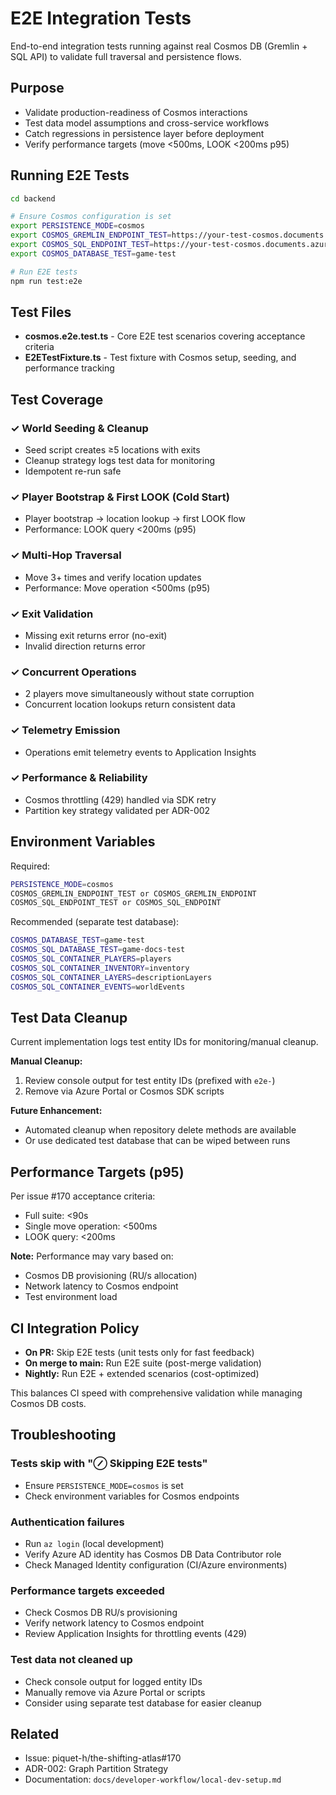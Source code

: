 # E2E Integration Tests

End-to-end integration tests running against real Cosmos DB (Gremlin + SQL API) to validate full traversal and persistence flows.

## Purpose

- Validate production-readiness of Cosmos interactions
- Test data model assumptions and cross-service workflows
- Catch regressions in persistence layer before deployment
- Verify performance targets (move <500ms, LOOK <200ms p95)

## Running E2E Tests

```bash
cd backend

# Ensure Cosmos configuration is set
export PERSISTENCE_MODE=cosmos
export COSMOS_GREMLIN_ENDPOINT_TEST=https://your-test-cosmos.documents.azure.com:443/
export COSMOS_SQL_ENDPOINT_TEST=https://your-test-cosmos.documents.azure.com:443/
export COSMOS_DATABASE_TEST=game-test

# Run E2E tests
npm run test:e2e
```

## Test Files

- **cosmos.e2e.test.ts** - Core E2E test scenarios covering acceptance criteria
- **E2ETestFixture.ts** - Test fixture with Cosmos setup, seeding, and performance tracking

## Test Coverage

### ✓ World Seeding & Cleanup
- Seed script creates ≥5 locations with exits
- Cleanup strategy logs test data for monitoring
- Idempotent re-run safe

### ✓ Player Bootstrap & First LOOK (Cold Start)
- Player bootstrap → location lookup → first LOOK flow
- Performance: LOOK query <200ms (p95)

### ✓ Multi-Hop Traversal
- Move 3+ times and verify location updates
- Performance: Move operation <500ms (p95)

### ✓ Exit Validation
- Missing exit returns error (no-exit)
- Invalid direction returns error

### ✓ Concurrent Operations
- 2 players move simultaneously without state corruption
- Concurrent location lookups return consistent data

### ✓ Telemetry Emission
- Operations emit telemetry events to Application Insights

### ✓ Performance & Reliability
- Cosmos throttling (429) handled via SDK retry
- Partition key strategy validated per ADR-002

## Environment Variables

Required:
```bash
PERSISTENCE_MODE=cosmos
COSMOS_GREMLIN_ENDPOINT_TEST or COSMOS_GREMLIN_ENDPOINT
COSMOS_SQL_ENDPOINT_TEST or COSMOS_SQL_ENDPOINT
```

Recommended (separate test database):
```bash
COSMOS_DATABASE_TEST=game-test
COSMOS_SQL_DATABASE_TEST=game-docs-test
COSMOS_SQL_CONTAINER_PLAYERS=players
COSMOS_SQL_CONTAINER_INVENTORY=inventory
COSMOS_SQL_CONTAINER_LAYERS=descriptionLayers
COSMOS_SQL_CONTAINER_EVENTS=worldEvents
```

## Test Data Cleanup

Current implementation logs test entity IDs for monitoring/manual cleanup.

**Manual Cleanup:**
1. Review console output for test entity IDs (prefixed with `e2e-`)
2. Remove via Azure Portal or Cosmos SDK scripts

**Future Enhancement:**
- Automated cleanup when repository delete methods are available
- Or use dedicated test database that can be wiped between runs

## Performance Targets (p95)

Per issue #170 acceptance criteria:
- Full suite: <90s
- Single move operation: <500ms
- LOOK query: <200ms

**Note:** Performance may vary based on:
- Cosmos DB provisioning (RU/s allocation)
- Network latency to Cosmos endpoint
- Test environment load

## CI Integration Policy

- **On PR:** Skip E2E tests (unit tests only for fast feedback)
- **On merge to main:** Run E2E suite (post-merge validation)
- **Nightly:** Run E2E + extended scenarios (cost-optimized)

This balances CI speed with comprehensive validation while managing Cosmos DB costs.

## Troubleshooting

### Tests skip with "⊘ Skipping E2E tests"
- Ensure `PERSISTENCE_MODE=cosmos` is set
- Check environment variables for Cosmos endpoints

### Authentication failures
- Run `az login` (local development)
- Verify Azure AD identity has Cosmos DB Data Contributor role
- Check Managed Identity configuration (CI/Azure environments)

### Performance targets exceeded
- Check Cosmos DB RU/s provisioning
- Verify network latency to Cosmos endpoint
- Review Application Insights for throttling events (429)

### Test data not cleaned up
- Check console output for logged entity IDs
- Manually remove via Azure Portal or scripts
- Consider using separate test database for easier cleanup

## Related

- Issue: piquet-h/the-shifting-atlas#170
- ADR-002: Graph Partition Strategy
- Documentation: `docs/developer-workflow/local-dev-setup.md`
